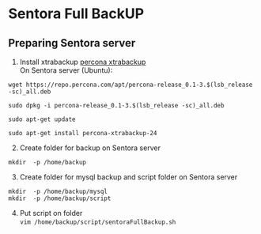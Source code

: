 # Sentora Full BackUP


## Preparing Sentora server

1. Install xtrabackup [percona xtrabackup](https://www.percona.com/doc/percona-xtrabackup/2.4/installation/apt_repo.html)<br>
On Sentora server (Ubuntu):<br>

````
wget https://repo.percona.com/apt/percona-release_0.1-3.$(lsb_release -sc)_all.deb

sudo dpkg -i percona-release_0.1-3.$(lsb_release -sc)_all.deb

sudo apt-get update

sudo apt-get install percona-xtrabackup-24
````
2. Create folder for backup on Sentora server<br>

````
mkdir  -p /home/backup
````
3. Create folder for mysql backup and script folder on Sentora server<br>

````
mkdir  -p /home/backup/mysql
mkdir  -p /home/backup/script
````
4. Put script on folder<br>
````vim /home/backup/script/sentoraFullBackup.sh````

